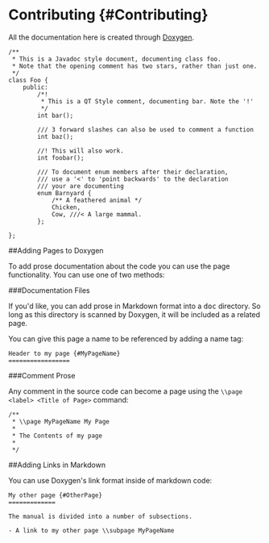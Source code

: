 Contributing {#Contributing}
============ 

All the documentation here is created through [Doxygen][dox]. 

    /**
     * This is a Javadoc style document, documenting class foo.
     * Note that the opening comment has two stars, rather than just one.
     */
    class Foo { 
        public:
            /*!
             * This is a QT Style comment, documenting bar. Note the '!'
             */
            int bar();
    
            /// 3 forward slashes can also be used to comment a function
            int baz(); 
    
            //! This will also work. 
            int foobar();
    
            /// To document enum members after their declaration,
            /// use a '<' to 'point backwards' to the declaration
            /// your are documenting
            enum Barnyard { 
                /** A feathered animal */
                Chicken, 
                Cow, ///< A large mammal. 
            };            
    
    };

##Adding Pages to Doxygen

To add prose documentation about the code you can use the page functionality. You can use one of two methods: 

###Documentation Files 
 
If you'd like, you can add prose in Markdown format into a <tt>doc</tt> directory. So long as this directory is scanned by Doxygen, it will be included as a related page. 

You can give this page a name to be referenced by adding a name tag:

    Header to my page {#MyPageName}
    ================= 

###Comment Prose

Any comment in the source code can become a page using the `\\page <label> <Title of Page>` command:

    /**
     * \\page MyPageName My Page 
     *
     * The Contents of my page
     *
     */

##Adding Links in Markdown

You can use Doxygen's link format inside of markdown code: 

    My other page {#OtherPage}
    =============
    
    The manual is divided into a number of subsections.
    
    - A link to my other page \\subpage MyPageName

[dox]: http://www.stack.nl/~dimitri/doxygen/
